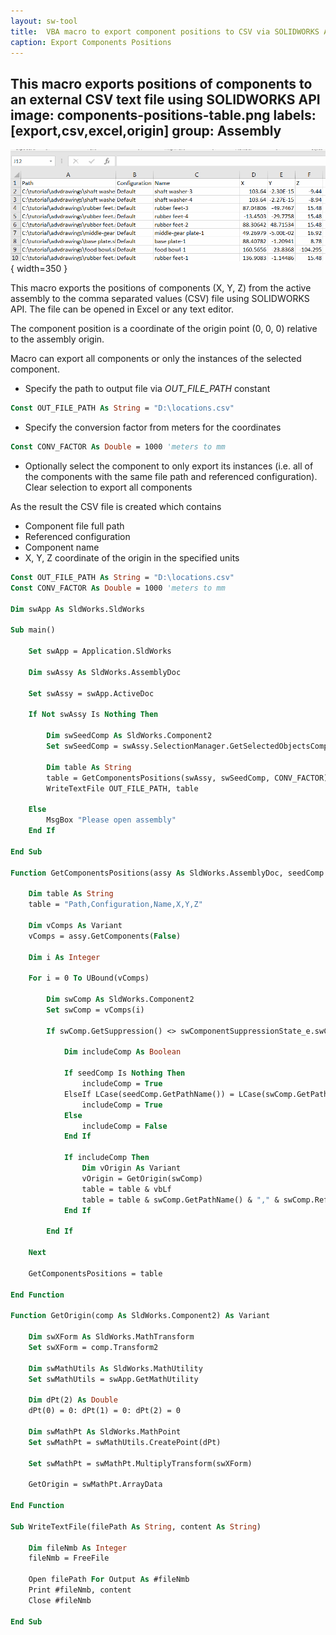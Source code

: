 ```yaml
---
layout: sw-tool
title:  VBA macro to export component positions to CSV via SOLIDWORKS API
caption: Export Components Positions
---
```

 This macro exports positions of components to an external CSV text file using SOLIDWORKS API
image: components-positions-table.png
labels: [export,csv,excel,origin]
group: Assembly
---
![Exported positions of components in Excel](components-positions-table.png){ width=350 }

This macro exports the positions of components (X, Y, Z) from the active assembly to the comma separated values (CSV) file using SOLIDWORKS API. The file can be opened in Excel or any text editor.

The component position is a coordinate of the origin point (0, 0, 0) relative to the assembly origin.

Macro can export all components or only the instances of the selected component.

* Specify the path to output file via *OUT_FILE_PATH* constant

~~~ vb
Const OUT_FILE_PATH As String = "D:\locations.csv"
~~~

* Specify the conversion factor from meters for the coordinates

~~~ vb
Const CONV_FACTOR As Double = 1000 'meters to mm
~~~
* Optionally select the component to only export its instances (i.e. all of the components with the same file path and referenced configuration). Clear selection to export all components

As the result the CSV file is created which contains

* Component file full path
* Referenced configuration
* Component name
* X, Y, Z coordinate of the origin in the specified units

~~~ vb
Const OUT_FILE_PATH As String = "D:\locations.csv"
Const CONV_FACTOR As Double = 1000 'meters to mm

Dim swApp As SldWorks.SldWorks

Sub main()

    Set swApp = Application.SldWorks
    
    Dim swAssy As SldWorks.AssemblyDoc
    
    Set swAssy = swApp.ActiveDoc
    
    If Not swAssy Is Nothing Then
        
        Dim swSeedComp As SldWorks.Component2
        Set swSeedComp = swAssy.SelectionManager.GetSelectedObjectsComponent4(1, -1)
        
        Dim table As String
        table = GetComponentsPositions(swAssy, swSeedComp, CONV_FACTOR)
        WriteTextFile OUT_FILE_PATH, table
        
    Else
        MsgBox "Please open assembly"
    End If
    
End Sub

Function GetComponentsPositions(assy As SldWorks.AssemblyDoc, seedComp As SldWorks.Component2, convFactor As Double) As String
    
    Dim table As String
    table = "Path,Configuration,Name,X,Y,Z"
    
    Dim vComps As Variant
    vComps = assy.GetComponents(False)
    
    Dim i As Integer
    
    For i = 0 To UBound(vComps)
        
        Dim swComp As SldWorks.Component2
        Set swComp = vComps(i)
        
        If swComp.GetSuppression() <> swComponentSuppressionState_e.swComponentSuppressed Then
            
            Dim includeComp As Boolean
            
            If seedComp Is Nothing Then
                includeComp = True
            ElseIf LCase(seedComp.GetPathName()) = LCase(swComp.GetPathName()) And LCase(seedComp.ReferencedConfiguration) = LCase(swComp.ReferencedConfiguration) Then
                includeComp = True
            Else
                includeComp = False
            End If
            
            If includeComp Then
                Dim vOrigin As Variant
                vOrigin = GetOrigin(swComp)
                table = table & vbLf
                table = table & swComp.GetPathName() & "," & swComp.ReferencedConfiguration & "," & swComp.Name2 & "," & vOrigin(0) * convFactor & "," & vOrigin(1) * convFactor & "," & vOrigin(2) * convFactor
            End If
            
        End If
        
    Next
    
    GetComponentsPositions = table
    
End Function

Function GetOrigin(comp As SldWorks.Component2) As Variant
    
    Dim swXForm As SldWorks.MathTransform
    Set swXForm = comp.Transform2
    
    Dim swMathUtils As SldWorks.MathUtility
    Set swMathUtils = swApp.GetMathUtility
    
    Dim dPt(2) As Double
    dPt(0) = 0: dPt(1) = 0: dPt(2) = 0
    
    Dim swMathPt As SldWorks.MathPoint
    Set swMathPt = swMathUtils.CreatePoint(dPt)
    
    Set swMathPt = swMathPt.MultiplyTransform(swXForm)
    
    GetOrigin = swMathPt.ArrayData
    
End Function

Sub WriteTextFile(filePath As String, content As String)
    
    Dim fileNmb As Integer
    fileNmb = FreeFile
    
    Open filePath For Output As #fileNmb
    Print #fileNmb, content
    Close #fileNmb
    
End Sub
~~~


